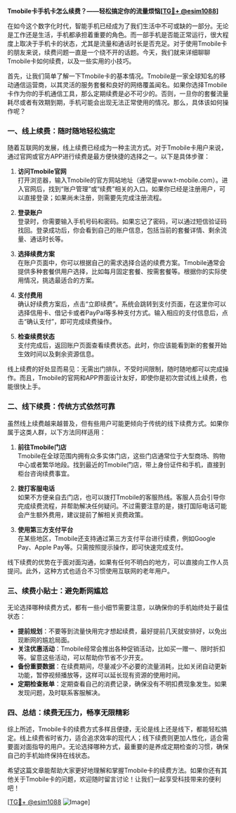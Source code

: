 **Tmobile卡手机卡怎么续费？——轻松搞定你的流量烦恼[[TG💪+ @esim1088](https://t.me/s/esim1088)]**

在如今这个数字化时代，智能手机已经成为了我们生活中不可或缺的一部分。无论是工作还是生活，手机都承担着重要的角色。而一部手机是否能正常运行，很大程度上取决于手机卡的状态，尤其是流量和通话时长是否充足。对于使用Tmobile卡的朋友来说，续费问题一直是一个绕不开的话题。今天，我们就来详细聊聊Tmobile卡如何续费，以及一些实用的小技巧。

首先，让我们简单了解一下Tmobile卡的基本情况。Tmobile是一家全球知名的移动通信运营商，以其灵活的服务套餐和良好的网络覆盖闻名。如果你选择Tmobile卡作为你的手机通信工具，那么定期续费是必不可少的。否则，一旦你的套餐流量耗尽或者有效期到期，手机可能会出现无法正常使用的情况。那么，具体该如何操作呢？

### **一、线上续费：随时随地轻松搞定**

随着互联网的发展，线上续费已经成为一种主流方式。对于Tmobile卡用户来说，通过官网或官方APP进行续费是最方便快捷的选择之一。以下是具体步骤：

1. **访问Tmobile官网**  
   打开浏览器，输入Tmobile的官方网站地址（通常是www.t-mobile.com）。进入官网后，找到“账户管理”或“续费”相关的入口。如果你已经是注册用户，可以直接登录；如果尚未注册，则需要先完成注册流程。

2. **登录账户**  
   登录时，你需要输入手机号码和密码。如果忘记了密码，可以通过短信验证码找回。登录成功后，你会看到自己的账户信息，包括当前的套餐详情、剩余流量、通话时长等。

3. **选择续费方案**  
   在账户页面中，你可以根据自己的需求选择合适的续费方案。Tmobile通常会提供多种套餐供用户选择，比如每月固定套餐、按需套餐等。根据你的实际使用情况，挑选最适合的方案。

4. **支付费用**  
   确认好续费方案后，点击“立即续费”。系统会跳转到支付页面，在这里你可以选择信用卡、借记卡或者PayPal等多种支付方式。输入相应的支付信息后，点击“确认支付”，即可完成续费操作。

5. **检查续费状态**  
   支付完成后，返回账户页面查看续费状态。此时，你应该能看到新的套餐开始生效时间以及剩余资源信息。

线上续费的好处显而易见：无需出门排队，不受时间限制，随时随地都可以完成操作。而且，Tmobile的官网和APP界面设计友好，即使你是初次尝试线上续费，也能很快上手。

### **二、线下续费：传统方式依然可靠**

虽然线上续费越来越普及，但有些用户可能更倾向于传统的线下续费方式。如果你属于这类人群，以下方法同样适用：

1. **前往Tmobile门店**  
   Tmobile在全球范围内拥有众多实体门店，这些门店通常位于大型商场、购物中心或者繁华地段。找到最近的Tmobile门店，带上身份证件和手机，直接到柜台咨询续费事宜。

2. **拨打客服电话**  
   如果不方便亲自去门店，也可以拨打Tmobile的客服热线。客服人员会引导你完成续费流程，并帮助解决任何疑问。不过需要注意的是，拨打国际电话可能会产生额外费用，建议提前了解相关资费政策。

3. **使用第三方支付平台**  
   在某些地区，Tmobile还支持通过第三方支付平台进行续费，例如Google Pay、Apple Pay等。只需按照提示操作，即可快速完成支付。

线下续费的优势在于面对面沟通，如果有任何不明白的地方，可以直接向工作人员提问。此外，这种方式也适合不习惯使用互联网的老年用户。

### **三、续费小贴士：避免断网尴尬**

无论选择哪种续费方式，都有一些小细节需要注意，以确保你的手机始终处于最佳状态：

- **提前规划**：不要等到流量快用完才想起续费，最好提前几天就安排好，以免出现断网的尴尬局面。
- **关注优惠活动**：Tmobile经常会推出各种促销活动，比如买一赠一、限时折扣等。留意这些活动，可以帮助你节省不少开支。
- **备份重要数据**：在续费期间，尽量减少不必要的流量消耗，比如关闭自动更新功能，暂停视频播放等，这样可以延长现有资源的使用时间。
- **定期检查账单**：定期查看自己的消费记录，确保没有不明扣费现象发生。如果发现问题，及时联系客服解决。

### **四、总结：续费无压力，畅享无限精彩**

综上所述，Tmobile卡的续费方式多样且便捷，无论是线上还是线下，都能轻松搞定。线上续费省时省力，适合追求效率的现代人；线下续费则更加人性化，适合需要面对面指导的用户。无论选择哪种方式，最重要的是养成定期检查的习惯，确保自己的手机始终保持在线状态。

希望这篇文章能帮助大家更好地理解和掌握Tmobile卡的续费方法。如果你还有其他关于Tmobile卡的问题，欢迎随时留言讨论！让我们一起享受科技带来的便利吧！

[[TG💪+ @esim1088](https://t.me/s/esim1088) ![Image](https://i.postimg.cc/4NQfJmqS/Snipaste-2025-05-13-00-14-12.png)]